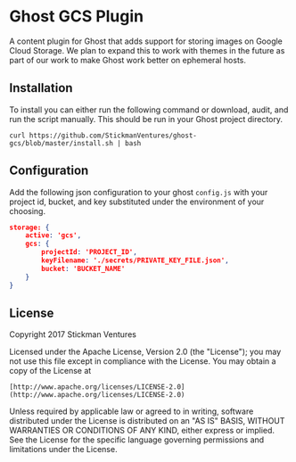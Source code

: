 # Ghost GCS Plugin

A content plugin for Ghost that adds support for storing images on Google Cloud
Storage. We plan to expand this to work with themes in the future as part of
our work to make Ghost work better on ephemeral hosts.

## Installation

To install you can either run the following command or download, audit, and
run the script manually. This should be run in your Ghost project directory.

```shell
curl https://github.com/StickmanVentures/ghost-gcs/blob/master/install.sh | bash
```

## Configuration

Add the following json configuration to your ghost `config.js` with your
project id, bucket, and key substituted under the environment of your choosing.

```json
storage: {
    active: 'gcs',
    gcs: {
        projectId: 'PROJECT_ID',
        keyFilename: './secrets/PRIVATE_KEY_FILE.json',
        bucket: 'BUCKET_NAME'
    }
}
```

## License

Copyright 2017 Stickman Ventures

Licensed under the Apache License, Version 2.0 (the "License");
you may not use this file except in compliance with the License.
You may obtain a copy of the License at

    [http://www.apache.org/licenses/LICENSE-2.0](http://www.apache.org/licenses/LICENSE-2.0)

Unless required by applicable law or agreed to in writing, software
distributed under the License is distributed on an "AS IS" BASIS,
WITHOUT WARRANTIES OR CONDITIONS OF ANY KIND, either express or implied.
See the License for the specific language governing permissions and
limitations under the License.
